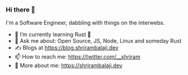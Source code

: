 ### Hi there 👋

I'm a Software Engineer, dabbling with things on the interwebs.

<!--
**Shriram-Balaji/Shriram-Balaji** is a ✨ _special_ ✨ repository because its `README.md` (this file) appears on your GitHub profile. -->

- 🌱 I’m currently learning Rust :crab:
- 💬 Ask me about: Open Source, JS, Node, Linux and someday Rust
- ✍️ Blogs at https://blog.shrirambalaji.dev
- 📫 How to reach me: https://twitter.com/__shriram
- 👨 More about me: https://shrirambalaji.dev 
